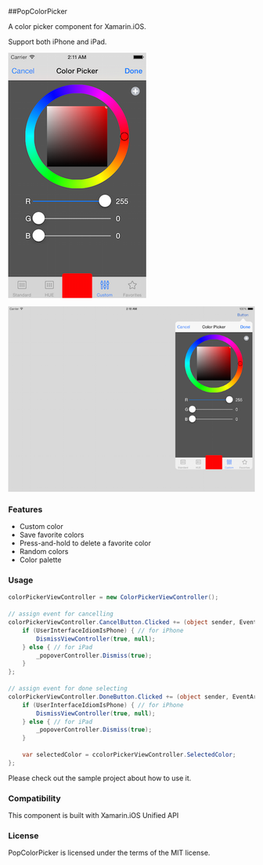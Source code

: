 ##PopColorPicker

A color picker component for Xamarin.iOS.

Support both iPhone and iPad.

![AdvancedColorPicker](https://github.com/has606/PopColorPicker/blob/master/Images/screenshot_iphone.png)

![AdvancedColorPicker](https://github.com/has606/PopColorPicker/blob/master/Images/screenshot_ipad.png)

### Features

* Custom color
* Save favorite colors
* Press-and-hold to delete a favorite color
* Random colors
* Color palette

### Usage

```csharp
colorPickerViewController = new ColorPickerViewController();

// assign event for cancelling
colorPickerViewController.CancelButton.Clicked += (object sender, EventArgs e) => {
	if (UserInterfaceIdiomIsPhone) { // for iPhone
		DismissViewController(true, null);
	} else { // for iPad
		_popoverController.Dismiss(true);
	}
};

// assign event for done selecting
colorPickerViewController.DoneButton.Clicked += (object sender, EventArgs e) => {
	if (UserInterfaceIdiomIsPhone) { // for iPhone
		DismissViewController(true, null);
	} else { // for iPad
		_popoverController.Dismiss(true);
	}

	var selectedColor = ccolorPickerViewController.SelectedColor;
};
```
Please check out the sample project about how to use it.

### Compatibility

This component is built with Xamarin.iOS Unified API

### License

PopColorPicker is licensed under the terms of the MIT license.


